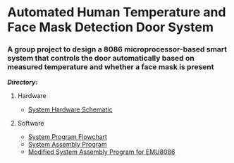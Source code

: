 # Automated Human Temperature and Face Mask Detection Door System
### A group project to design a 8086 microprocessor-based smart system that controls the door automatically based on measured temperature and whether a face mask is present

***Directory:***
1. Hardware  
   - [System Hardware Schematic](https://github.com/Val-Matrix/Smart-Door-Control-System/blob/main/uP%20Project%20Hardware%20Schematic.pdf)
   
2. Software  
   - [System Program Flowchart](https://github.com/Val-Matrix/Smart-Door-Control-System/blob/main/uP%20Project%20Program%20Flowchart.png)
   - [System Assembly Program](https://github.com/Val-Matrix/Smart-Door-Control-System/blob/main/uP%20Project.asm)
   - [Modified System Assembly Program for EMU8086](https://github.com/Val-Matrix/Smart-Door-Control-System/blob/main/uP%20Project%20(EMU8086).asm)
